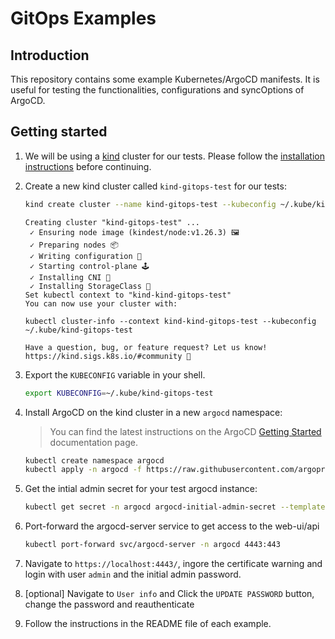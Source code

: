 # GitOps Examples

## Introduction

This repository contains some example Kubernetes/ArgoCD manifests.
It is useful for testing the functionalities, configurations and syncOptions of ArgoCD.


## Getting started

1. We will be using a [kind](https://kind.sigs.k8s.io/) cluster for our tests. Please follow the [installation instructions](https://kind.sigs.k8s.io/docs/user/quick-start/#installing-from-release-binaries) before continuing.

1. Create a new kind cluster called `kind-gitops-test` for our tests:
    ```bash
    kind create cluster --name kind-gitops-test --kubeconfig ~/.kube/kind-gitops-test
    ```
    ```
    Creating cluster "kind-gitops-test" ...
     ✓ Ensuring node image (kindest/node:v1.26.3) 🖼
     ✓ Preparing nodes 📦
     ✓ Writing configuration 📜
     ✓ Starting control-plane 🕹️
     ✓ Installing CNI 🔌
     ✓ Installing StorageClass 💾
    Set kubectl context to "kind-kind-gitops-test"
    You can now use your cluster with:

    kubectl cluster-info --context kind-kind-gitops-test --kubeconfig ~/.kube/kind-gitops-test

    Have a question, bug, or feature request? Let us know! https://kind.sigs.k8s.io/#community 🙂
    ```

1. Export the `KUBECONFIG` variable in your shell.
    ```bash
    export KUBECONFIG=~/.kube/kind-gitops-test
    ```

1. Install ArgoCD on the kind cluster in a new `argocd` namespace:
    > You can find the latest instructions on the ArgoCD [Getting Started](https://argo-cd.readthedocs.io/en/stable/getting_started/#1-install-argo-cd) documentation page.
    ```bash
    kubectl create namespace argocd
    kubectl apply -n argocd -f https://raw.githubusercontent.com/argoproj/argo-cd/stable/manifests/install.yaml
    ```

1. Get the intial admin secret for your test argocd instance:
    ```bash
    kubectl get secret -n argocd argocd-initial-admin-secret --template='{{ index .data.password | base64decode }}{{ "\n" }}'
    ```

1. Port-forward the argocd-server service to get access to the web-ui/api
    ```bash
    kubectl port-forward svc/argocd-server -n argocd 4443:443
    ```

1. Navigate to `https://localhost:4443/`, ingore the certificate warning and login with user `admin` and the initial admin password.

1. [optional] Navigate to `User info` and Click the `UPDATE PASSWORD` button, change the password and reauthenticate

1. Follow the instructions in the README file of each example.
